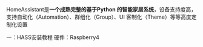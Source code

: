 HomeAssistant是**一个成熟完整的基于Python 的智能家居系统**，设备支持度高，支持自动化（Automation）、群组化（Group）、UI 客制化（Theme）等等高度定制化设置 

一：HASS安装教程
硬件：Raspberry4  

